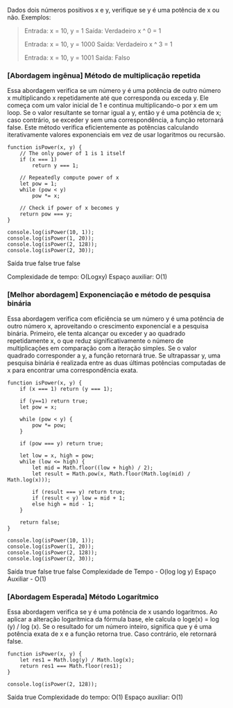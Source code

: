 Dados dois números positivos x e y, verifique se y é uma potência de x ou não.
Exemplos: 

> Entrada:  x = 10, y = 1
> Saída: Verdadeiro
> x ^ 0 = 1
> 
> Entrada: x = 10, y = 1000
> Saída: Verdadeiro
> x ^ 3 = 1
> 
> Entrada:  x = 10, y = 1001
> Saída: Falso

### [Abordagem ingênua] Método de multiplicação repetida

Essa abordagem verifica se um número y é uma potência de outro número x multiplicando x repetidamente até que corresponda ou exceda y. Ele começa com um valor inicial de 1 e continua multiplicando-o por x em um loop. Se o valor resultante se tornar igual a y, então y é uma potência de x; caso contrário, se exceder y sem uma correspondência, a função retornará false. Este método verifica eficientemente as potências calculando iterativamente valores exponenciais em vez de usar logaritmos ou recursão.

```
function isPower(x, y) {
    // The only power of 1 is 1 itself
    if (x === 1)
        return y === 1;

    // Repeatedly compute power of x
    let pow = 1;
    while (pow < y)
        pow *= x;

    // Check if power of x becomes y
    return pow === y;
}

console.log(isPower(10, 1));
console.log(isPower(1, 20));
console.log(isPower(2, 128));
console.log(isPower(2, 30));
```

Saída
true
false
true
false

Complexidade de tempo: O(Logxy)
Espaço auxiliar: O(1)

### [Melhor abordagem] Exponenciação e método de pesquisa binária

Essa abordagem verifica com eficiência se um número y é uma potência de outro número x, aproveitando o crescimento exponencial e a pesquisa binária. Primeiro, ele tenta alcançar ou exceder y ao quadrado repetidamente x, o que reduz significativamente o número de multiplicações em comparação com a iteração simples. Se o valor quadrado corresponder a y, a função retornará true. Se ultrapassar y, uma pesquisa binária é realizada entre as duas últimas potências computadas de x para encontrar uma correspondência exata.

```
function isPower(x, y) {
    if (x === 1) return (y === 1);
    
    if (y==1) return true;
    let pow = x;

    while (pow < y) {
        pow *= pow;
    }

    if (pow === y) return true;

    let low = x, high = pow;
    while (low <= high) {
        let mid = Math.floor((low + high) / 2);
        let result = Math.pow(x, Math.floor(Math.log(mid) / Math.log(x)));

        if (result === y) return true;
        if (result < y) low = mid + 1;
        else high = mid - 1;
    }

    return false;
}

console.log(isPower(10, 1));
console.log(isPower(1, 20));
console.log(isPower(2, 128));
console.log(isPower(2, 30));
```

Saída
true
false
true
false
Complexidade de Tempo - O(log log y)
Espaço Auxiliar - O(1)

### [Abordagem Esperada] Método Logarítmico

Essa abordagem verifica se y é uma potência de x usando logaritmos. Ao aplicar a alteração logarítmica da fórmula base, ele calcula o loge(x) = log (y) / log (x). Se o resultado for um número inteiro, significa que y é uma potência exata de x e a função retorna true. Caso contrário, ele retornará false.

```
function isPower(x, y) {
    let res1 = Math.log(y) / Math.log(x);
    return res1 === Math.floor(res1);
}

console.log(isPower(2, 128));
```

Saída
true
Complexidade do tempo: O(1)
Espaço auxiliar: O(1)

